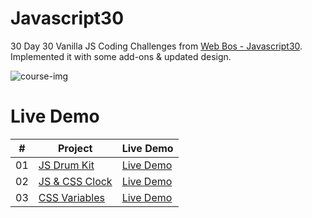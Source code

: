 # Javascript30
30 Day 30 Vanilla JS Coding Challenges from <a href="https://JavaScript30.com" target="_blank">Web Bos - Javascript30</a>. 
<br>
Implemented it with some add-ons & updated design.

<img src="https://github.com/architkakkar/Javascript30/blob/main/course-image.png" alt="course-img">

# Live Demo
|  #  | Project                                                                                                                                             | Live Demo                                                                                             |
| :-: | --------------------------------------------------------------------------------------------------------------------------------------------------- | ----------------------------------------------------------------------------------------------------- |
| 01  | [JS Drum Kit](https://github.com/architkakkar/Javascript30/tree/main/01%20-%20JS%20Drum%20Kit)                                                      | [Live Demo](https://architkakkar.github.io/Javascript30/01%20-%20JS%20Drum%20Kit/)                    |
| 02  | [JS & CSS Clock](https://github.com/architkakkar/Javascript30/tree/main/02%20-%20JS%20%26%20CSS%20Clock)                                            | [Live Demo](https://architkakkar.github.io/Javascript30/02%20-%20JS%20%26%20CSS%20Clock/)             |
| 03  | [CSS Variables](https://github.com/architkakkar/Javascript30/tree/main/03%20-%20CSS%20Variables)                                                   | [Live Demo](https://architkakkar.github.io/Javascript30/03%20-%20CSS%20Variables/)                    |
